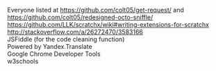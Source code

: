 Everyone listed at https://github.com/colt05/get-request/ and https://github.com/colt05/redesigned-octo-sniffle/  
https://github.com/LLK/scratchx/wiki#writing-extensions-for-scratchx  
http://stackoverflow.com/a/26272470/3583166  
JSFiddle (for the code cleaning function)  
Powered by Yandex.Translate  
Google Chrome Developer Tools  
w3schools   
